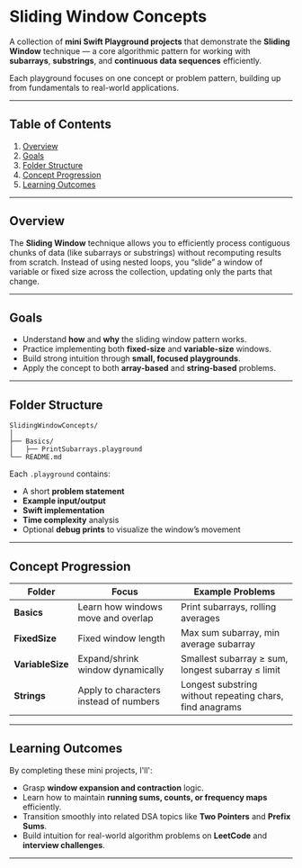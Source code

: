 # Sliding Window Concepts 

A collection of **mini Swift Playground projects** that demonstrate the **Sliding Window** technique — a core algorithmic pattern for working with **subarrays**, **substrings**, and **continuous data sequences** efficiently.

Each playground focuses on one concept or problem pattern, building up from fundamentals to real-world applications.

---

## Table of Contents

1. [Overview](#overview)
2. [Goals](#goals)
3. [Folder Structure](#folder-structure)
4. [Concept Progression](#concept-progression)
5. [Learning Outcomes](#learning-outcomes)

---

## Overview

The **Sliding Window** technique allows you to efficiently process contiguous chunks of data (like subarrays or substrings) without recomputing results from scratch.
Instead of using nested loops, you “slide” a window of variable or fixed size across the collection, updating only the parts that change.

---

## Goals

* Understand **how** and **why** the sliding window pattern works.
* Practice implementing both **fixed-size** and **variable-size** windows.
* Build strong intuition through **small, focused playgrounds**.
* Apply the concept to both **array-based** and **string-based** problems.

---

## Folder Structure

```
SlidingWindowConcepts/
│
├── Basics/
│   ├── PrintSubarrays.playground
└── README.md
```

<!--```-->
<!--SlidingWindowConcepts/-->
<!--│-->
<!--├── Basics/-->
<!--│   ├── PrintSubarrays.playground-->
<!--│   ├── WindowAverages.playground-->
<!--│-->
<!--├── FixedSize/-->
<!--│   ├── MaxSumSubarray.playground-->
<!--│   ├── MinAverageSubarray.playground-->
<!--│-->
<!--├── VariableSize/-->
<!--│   ├── SmallestSubarrayWithSum.playground-->
<!--│   ├── LongestSubarrayUnderLimit.playground-->
<!--│-->
<!--├── Strings/-->
<!--│   ├── LongestUniqueSubstring.playground-->
<!--│   ├── FindAllAnagrams.playground-->
<!--│-->
<!--└── README.md-->
<!--```-->

Each `.playground` contains:

* A short **problem statement**
* **Example input/output**
* **Swift implementation**
* **Time complexity** analysis
* Optional **debug prints** to visualize the window’s movement

---

## Concept Progression

| Folder           | Focus                                  | Example Problems                                         |
| ---------------- | -------------------------------------- | -------------------------------------------------------- |
| **Basics**       | Learn how windows move and overlap     | Print subarrays, rolling averages                        |
| **FixedSize**    | Fixed window length                    | Max sum subarray, min average subarray                   |
| **VariableSize** | Expand/shrink window dynamically       | Smallest subarray ≥ sum, longest subarray ≤ limit        |
| **Strings**      | Apply to characters instead of numbers | Longest substring without repeating chars, find anagrams |

---

## Learning Outcomes

By completing these mini projects, I'll':

* Grasp **window expansion and contraction** logic.
* Learn how to maintain **running sums, counts, or frequency maps** efficiently.
* Transition smoothly into related DSA topics like **Two Pointers** and **Prefix Sums**.
* Build intuition for real-world algorithm problems on **LeetCode** and **interview challenges**.

---

<!--## 🧭 Pro Tip-->
<!---->
<!--Keep each playground small and focused — one concept per file.-->
<!--Comment your thought process with:-->
<!---->
<!--```swift-->
<!--// MARK: - Sliding Window Example-->
<!--// Problem: Find maximum sum of any contiguous subarray of size k-->
<!--// Time: O(n)-->
<!--// Space: O(1)-->
<!--```-->
<!---->
<!--This makes each mini project a reusable DSA flashcard for future reference.-->
<!---->
<!------->
